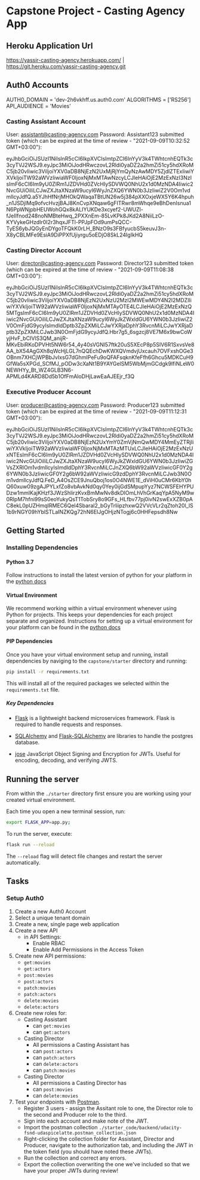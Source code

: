# Capstone Project - Casting Agency App

## Heroku Application Url

https://yassir-casting-agency.herokuapp.com/  |
https://git.heroku.com/yassir-casting-agency.git

## Auth0 Accounts

AUTH0_DOMAIN = 'dev-2h6vkhff.us.auth0.com'
ALGORITHMS = ['RS256']
API_AUDIENCE = 'Movies'

### Casting Assistant Account

User: assistant@casting-agency.com
Password: Assistant123
submitted token (which can be expired at the time of review - "2021-09-09T10:32:52 GMT+03:00"):

eyJhbGciOiJSUzI1NiIsInR5cCI6IkpXVCIsImtpZCI6InYyV3k4TWhtcnhEQTk3c3cyTVJ2WSJ9.eyJpc3MiOiJodHRwczovL2Rldi0yaDZ2a2hmZi51cy5hdXRoMC5jb20vIiwic3ViIjoiYXV0aDB8NjEzN2UxMjRjYmQyNzAwMDY5ZjdlZTExIiwiYXVkIjoiTW92aWVzIiwiaWF0IjoxNjMxMTAwNzcyLCJleHAiOjE2MzExNzI3NzIsImF6cCI6Im9yU0ZlRm1JZDVHd0ZVcHIySDVWQ0NhU2x1d0MzNDA4Iiwic2NvcGUiOiIiLCJwZXJtaXNzaW9ucyI6WyJnZXQ6YWN0b3JzIiwiZ2V0Om1vdmllcyJdfQ.a5YJhHfNrjMHOkQWaqaTBtUN26w5j384pXXOxjeWX5Y6K4hpuh_n1JSDjIMq9ofvcHvzjBAJ8KnCvpXNqaw6gFITRwr8mWhqe9eBhDenIsnua1N6PpWNjpbHEUWohGQx8kALIYUKDe3xcyef2-UWUZl-fJeIIfnod248noNMBteHwq_2PXXnEm-85LvKPk8JKd2A8NiiLzO-KYVykeGHzdIr0I2r3hqxJFTl-PPJpFOd9umPsQCC-TyES6ybJQGyEnDYgoTFQkK0rLH_BNzO9s3FBfyucbS5keuvJ3n-X8yCBLMFe9EsiA9DiPPXfUjiyrgu5oEDjO8SkL24IgIkHQ

### Casting Director Account

User: director@casting-agency.com
Password: Director123
submitted token (which can be expired at the time of review - "2021-09-09T11:08:38 GMT+03:00"):

eyJhbGciOiJSUzI1NiIsInR5cCI6IkpXVCIsImtpZCI6InYyV3k4TWhtcnhEQTk3c3cyTVJ2WSJ9.eyJpc3MiOiJodHRwczovL2Rldi0yaDZ2a2hmZi51cy5hdXRoMC5jb20vIiwic3ViIjoiYXV0aDB8NjEzN2UxNzU2MzI2MWEwMDY4N2I2MDZlIiwiYXVkIjoiTW92aWVzIiwiaWF0IjoxNjMxMTAyOTE4LCJleHAiOjE2MzExNzQ5MTgsImF6cCI6Im9yU0ZlRm1JZDVHd0ZVcHIySDVWQ0NhU2x1d0MzNDA4Iiwic2NvcGUiOiIiLCJwZXJtaXNzaW9ucyI6WyJkZWxldGU6YWN0b3JzIiwiZ2V0OmFjdG9ycyIsImdldDptb3ZpZXMiLCJwYXRjaDphY3RvcnMiLCJwYXRjaDptb3ZpZXMiLCJwb3N0OmFjdG9ycyJdfQ.Hbr7g5_6sgzcj8VE7M6x9bwCoWyjHvF_bCIVlS3QM_anijR-MKvEbiRKoDPVHt5NW6r54_4y40sVGNl57ftk20uS5XEcP8p5SIV6R1SxvsVe8AA_bX54AgGXh8qWcHjLGL7nQQEchDwKWXQVmdvjUxcauh7OVFxshOGe3OBnm7XHCjWPBbJvIxsG7dGhmIPeFu9oQFAFsqknKfeFfh6Ghcu5MDKCuH9GfWa5sXPGd_SCfMJ_pODw3cXaNt1B9YAYGelSM5WbMjmGCdgk9IfiNLeW0NEWHYy_Bt_WZ4GLB3N6-APMLd4KARD8Dd5b1OfFmAloDHjLawEaAJEEjr_f3Q

### Executive Producer Account

User: producer@casting-agency.com
Password: Producer123
submitted token (which can be expired at the time of review - "2021-09-09T11:12:31 GMT+03:00"):

eyJhbGciOiJSUzI1NiIsInR5cCI6IkpXVCIsImtpZCI6InYyV3k4TWhtcnhEQTk3c3cyTVJ2WSJ9.eyJpc3MiOiJodHRwczovL2Rldi0yaDZ2a2hmZi51cy5hdXRoMC5jb20vIiwic3ViIjoiYXV0aDB8NjEzN2UxYmY0ZmVjNmQwMDY4MmEyZTRjIiwiYXVkIjoiTW92aWVzIiwiaWF0IjoxNjMxMTAzMTUxLCJleHAiOjE2MzExNzUxNTEsImF6cCI6Im9yU0ZlRm1JZDVHd0ZVcHIySDVWQ0NhU2x1d0MzNDA4Iiwic2NvcGUiOiIiLCJwZXJtaXNzaW9ucyI6WyJkZWxldGU6YWN0b3JzIiwiZGVsZXRlOm1vdmllcyIsImdldDphY3RvcnMiLCJnZXQ6bW92aWVzIiwicGF0Y2g6YWN0b3JzIiwicGF0Y2g6bW92aWVzIiwicG9zdDphY3RvcnMiLCJwb3N0Om1vdmllcyJdfQ.FeD_A4OsZCE9JnuQboj1os0O4NWE1E_dViH0uCMr6KbY0hQ60xuw09zgAJPYLxfZo8vbAvkNd0qy0Yey0ijGdSMpupYyz7NCWSFEHYPUDzw1mmIKajKHzf3JWzShlirzKvxBmMwNv8dkDIOmLhVhGrKaqYpA5NyM9w0RIpM7hfni99sS0eoYukyQsT1TobSry8o9GFs_HLfbv77pj0ivN2swExXZB0pAC8ekL0pUZHmqIRMEC6Qel4Sbaral2_bGyTrliipzhxwQ2VVcVLr2qZtoh20l_lS1b9rNGY09hYblSTLaINZKQg72hN6EIJgOHjzNTogj6c0HHFepsdh8Nw

## Getting Started

### Installing Dependencies

#### Python 3.7

Follow instructions to install the latest version of python for your platform in the [python docs](https://docs.python.org/3/using/unix.html#getting-and-installing-the-latest-version-of-python)

#### Virtual Environment

We recommend working within a virtual environment whenever using Python for projects. This keeps your dependencies for each project separate and organized. Instructions for setting up a virtual environment for your platform can be found in the [python docs](https://packaging.python.org/guides/installing-using-pip-and-virtual-environments/)

#### PIP Dependencies

Once you have your virtual environment setup and running, install dependencies by naviging to the `capstone/starter` directory and running:

```bash
pip install -r requirements.txt
```

This will install all of the required packages we selected within the `requirements.txt` file.

##### Key Dependencies

- [Flask](http://flask.pocoo.org/) is a lightweight backend microservices framework. Flask is required to handle requests and responses.

- [SQLAlchemy](https://www.sqlalchemy.org/) and [Flask-SQLAlchemy](https://flask-sqlalchemy.palletsprojects.com/en/2.x/) are libraries to handle the postgres database. 

- [jose](https://python-jose.readthedocs.io/en/latest/) JavaScript Object Signing and Encryption for JWTs. Useful for encoding, decoding, and verifying JWTS.

## Running the server

From within the `./starter` directory first ensure you are working using your created virtual environment.

Each time you open a new terminal session, run:

```bash
export FLASK_APP=app.py;
```

To run the server, execute:

```bash
flask run --reload
```

The `--reload` flag will detect file changes and restart the server automatically.

## Tasks

### Setup Auth0

1. Create a new Auth0 Account
2. Select a unique tenant domain
3. Create a new, single page web application
4. Create a new API
   - in API Settings:
     - Enable RBAC
     - Enable Add Permissions in the Access Token
5. Create new API permissions:
   - `get:movies`
   - `get:actors`
   - `post:movies`
   - `post:actors`
   - `patch:movies`
   - `patch:actors`
   - `delete:movies`
   - `delete:actors`
6. Create new roles for:
   - Casting Assistant
     - can `get:movies`
     - can `get:actors`
   - Casting Director
     - All permissions a Casting Assistant has
     - can `post:actors`
     - can `patch:actors`
     - can `delete:actors`
     - can `patch:movies`
   - Casting Director
     - All permissions a Casting Director has
     - can `post:movies`
     - can `delete:movies`
7. Test your endpoints with [Postman](https://getpostman.com).
   - Register 3 users - assign the Assitant role to one, the Director role to the second and Producer role to the third.
   - Sign into each account and make note of the JWT.
   - Import the postman collection `./starter_code/backend/udacity-fsnd-udaspicelatte.postman_collection.json`
   - Right-clicking the collection folder for Assistant, Director and Producer, navigate to the authorization tab, and including the JWT in the token field (you should have noted these JWTs).
   - Run the collection and correct any errors.
   - Export the collection overwriting the one we've included so that we have your proper JWTs during review!
